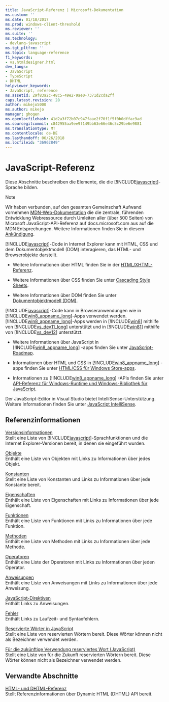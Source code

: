 ```yaml
---
title: JavaScript-Referenz | Microsoft-Dokumentation
ms.custom: ''
ms.date: 01/18/2017
ms.prod: windows-client-threshold
ms.reviewer: ''
ms.suite: ''
ms.technology:
- devlang-javascript
ms.tgt_pltfrm: ''
ms.topic: language-reference
f1_keywords:
- vs.htmldesigner.html
dev_langs:
- JavaScript
- TypeScript
- DHTML
helpviewer_keywords:
- JavaScript, reference
ms.assetid: 29f83a2c-48c5-49e2-9ae0-7371d2cda2ff
caps.latest.revision: 28
author: mikejo5000
ms.author: mikejo
manager: ghogen
ms.openlocfilehash: 41d2a3f72b07c947faae2f70f1f5f0b0dffac9ad
ms.sourcegitcommit: c842955aa9ee9f149bb63e66e46c5c29be6e9881
ms.translationtype: MT
ms.contentlocale: de-DE
ms.lasthandoff: 06/26/2018
ms.locfileid: "36962849"
---
```

# <a name="javascript-reference"></a>JavaScript-Referenz
Diese Abschnitte beschreiben die Elemente, die die [!INCLUDE[javascript](../../javascript/includes/javascript-md.md)]-Sprache bilden.  

> [!NOTE]
> Wir haben verbunden, auf den gesamten Gemeinschaft Aufwand vornehmen [MDN-Web-Dokumentation](https://developer.mozilla.org/en-US/) die die zentrale, führenden Entwicklung Webressource durch Umleiten aller (über 500 Seiten) von Microsoft JavaScript-API-Referenz auf docs.microsoft.com aus auf die MDN Entsprechungen. Weitere Informationen finden Sie in diesem [Ankündigung](https://blogs.windows.com/msedgedev/2018/06/26/chakra-docs-mdn-web-docs/).
  
 [!INCLUDE[javascript](../../javascript/includes/javascript-md.md)]-Code in Internet Explorer kann mit HTML, CSS und dem Dokumentobjektmodell (DOM) interagieren, das HTML- und Browserobjekte darstellt.  
  
-   Weitere Informationen über HTML finden Sie in der [HTML/XHTML-Referenz](http://go.microsoft.com/fwlink/p/?LinkId=251007).  
  
-   Weitere Informationen über CSS finden Sie unter [Cascading Style Sheets](http://go.microsoft.com/fwlink/p/?LinkId=251008).  
  
-   Weitere Informationen über DOM finden Sie unter [Dokumentobjektmodell (DOM)](http://go.microsoft.com/fwlink/p/?LinkId=251009).  
  
 [!INCLUDE[javascript](../../javascript/includes/javascript-md.md)]-Code kann in Browseranwendungen wie in [!INCLUDE[win8_appname_long](../../javascript/includes/win8-appname-long-md.md)]-Apps verwendet werden. [!INCLUDE[win8_appname_long](../../javascript/includes/win8-appname-long-md.md)]-Apps werden in [!INCLUDE[win8](../../javascript/includes/win8-md.md)] mithilfe von [!INCLUDE[vs_dev11_long](../../javascript/includes/vs-dev11-long-md.md)] unterstützt und in [!INCLUDE[win81](../../javascript/includes/win81-md.md)] mithilfe von [!INCLUDE[vs_dev12](../../javascript/includes/vs-dev12-md.md)] unterstützt.  
  
-   Weitere Informationen über JavaScript in [!INCLUDE[win8_appname_long](../../javascript/includes/win8-appname-long-md.md)] -apps finden Sie unter [JavaScript-Roadmap](http://msdn.microsoft.com/en-us/4f28182b-1e4b-4bbd-8ae9-dcc504de4341).  
  
-   Informationen über HTML und CSS in [!INCLUDE[win8_appname_long](../../javascript/includes/win8-appname-long-md.md)] -apps finden Sie unter [HTML/CSS für Windows Store-apps](http://go.microsoft.com/fwlink/p/?LinkId=250939).  
  
-   Informationen zu [!INCLUDE[win8_appname_long](../../javascript/includes/win8-appname-long-md.md)] -APIs finden Sie unter [API-Referenz für Windows-Runtime und Windows-Bibliothek für JavaScript](http://go.microsoft.com/fwlink/p/?LinkID=250938).  
  
 Der JavaScript-Editor in Visual Studio bietet IntelliSense-Unterstützung. Weitere Informationen finden Sie unter [JavaScript IntelliSense](/visualstudio/ide/javascript-intellisense).  
  
## <a name="reference-information"></a>Referenzinformationen
 [Versionsinformationen](../../javascript/reference/javascript-version-information.md)  
 Stellt eine Liste von [!INCLUDE[javascript](../../javascript/includes/javascript-md.md)]-Sprachfunktionen und die Internet Explorer-Versionen bereit, in denen sie eingeführt wurden.  
  
 [Objekte](../../javascript/reference/javascript-objects.md)  
 Enthält eine Liste von Objekten mit Links zu Informationen über jedes Objekt.  
  
 [Konstanten](../../javascript/reference/javascript-constants.md)  
 Stellt eine Liste von Konstanten und Links zu Informationen über jede Konstante bereit.  
  
 [Eigenschaften](../../javascript/reference/javascript-properties.md)  
 Enthält eine Liste von Eigenschaften mit Links zu Informationen über jede Eigenschaft.  
  
 [Funktionen](../../javascript/reference/javascript-functions.md)  
 Enthält eine Liste von Funktionen mit Links zu Informationen über jede Funktion.  
  
 [Methoden](../../javascript/reference/javascript-methods.md)  
 Enthält eine Liste von Methoden mit Links zu Informationen über jede Methode.  
  
 [Operatoren](../../javascript/reference/javascript-operators.md)  
 Enthält eine Liste der Operatoren mit Links zu Informationen über jeden Operator.  
  
 [Anweisungen](../../javascript/reference/javascript-statements.md)  
 Enthält eine Liste von Anweisungen mit Links zu Informationen über jede Anweisung.  
  
 [JavaScript-Direktiven](../../javascript/reference/javascript-directives.md)  
 Enthält Links zu Anweisungen.  
  
 [Fehler](../../javascript/reference/javascript-errors.md)  
 Enthält Links zu Laufzeit- und Syntaxfehlern.  
  
 [Reservierte Wörter in JavaScript](../../javascript/reference/javascript-reserved-words.md)  
 Stellt eine Liste von reservierten Wörtern bereit. Diese Wörter können nicht als Bezeichner verwendet werden.  
  
 [Für die zukünftige Verwendung reserviertes Wort (JavaScript)](../../javascript/reference/javascript-future-reserved-words.md)  
 Stellt eine Liste von für die Zukunft reservierten Wörtern bereit. Diese Wörter können nicht als Bezeichner verwendet werden.  
  
## <a name="related-sections"></a>Verwandte Abschnitte  

 [HTML- und DHTML-Referenz](http://go.microsoft.com/fwlink/?LinkId=148095)  
 Stellt Referenzinformationen über Dynamic HTML (DHTML) API bereit.